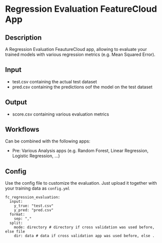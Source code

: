 # Regression Evaluation FeatureCloud App

## Description
A Regression Evaluation FeautureCloud app, allowing to evaluate your trained models with various regression metrics (e.g. Mean Squared Error).

## Input
- test.csv containing the actual test dataset
- pred.csv containing the predictions oof the model on the test dataset

## Output
- score.csv containing various evaluation metrics

## Workflows
Can be combined with the following apps:
- Pre: Various Analysis apps (e.g. Random Forest, Linear Regression, Logistic Regression, ...)

## Config
Use the config file to customize the evaluation. Just upload it together with your training data as `config.yml`
```
fc_regression_evaluation:
  input:
    y_true: "test.csv"
    y_pred: "pred.csv"
  format:
    sep: ","
  split:
    mode: directory # directory if cross validation was used before, else file
    dir: data # data if cross validation app was used before, else .
```
